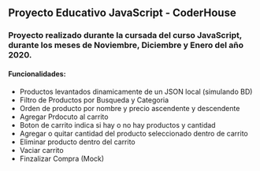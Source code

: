 ## Proyecto Educativo JavaScript - CoderHouse

### Proyecto realizado durante la cursada del curso JavaScript, durante los meses de Noviembre, Diciembre y Enero del año 2020.

#### Funcionalidades:

- Productos levantados dinamicamente de un JSON local (simulando BD)
- Filtro de Productos por Busqueda y Categoria
- Orden de producto por nombre y precio ascendente y descendente
- Agregar Prdocuto al carrito
- Boton de carrito indica si hay o no hay productos y cantidad
- Agregar o quitar cantidad del producto seleccionado dentro de carrito
- Eliminar producto dentro del carrito
- Vaciar carrito
- Finzalizar Compra (Mock)
